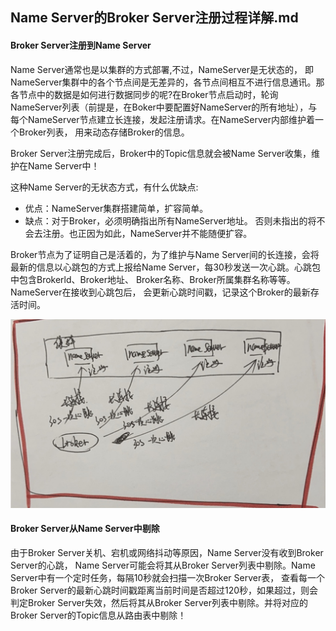 ## Name Server的Broker Server注册过程详解.md



#### Broker Server注册到Name Server

Name Server通常也是以集群的方式部署,不过，NameServer是无状态的， 即NameServer集群中的各个节点间是无差异的，各节点间相互不进行信息通讯。那各节点中的数据是如何进行数据同步的呢?在Broker节点启动时，轮询NameServer列表（前提是，在Boker中要配置好NameServer的所有地址），与每个NameServer节点建立长连接，发起注册请求。在NameServer内部维护着一个Broker列表， 用来动态存储Broker的信息。

Broker Server注册完成后，Broker中的Topic信息就会被Name Server收集，维护在Name Server中！

这种Name Server的无状态方式，有什么优缺点:

- 优点：NameServer集群搭建简单，扩容简单。
- 缺点：对于Broker，必须明确指出所有NameServer地址。 否则未指出的将不会去注册。也正因为如此，NameServer并不能随便扩容。



Broker节点为了证明自己是活着的，为了维护与Name Server间的长连接，会将最新的信息以心跳包的方式上报给Name Server，每30秒发送一次心跳。心跳包中包含Brokerld、Broker地址、 Broker名称、Broker所属集群名称等等。NameServer在接收到心跳包后， 会更新心跳时间戳，记录这个Broker的最新存活时间。

![avatar](../images/196.jpeg)





#### Broker Server从Name Server中剔除

由于Broker Server关机、宕机或网络抖动等原因，Name Server没有收到Broker Server的心跳， Name Server可能会将其从Broker Server列表中剔除。Name Server中有一个定时任务，每隔10秒就会扫描一次Broker Server表， 查看每一个Broker Server的最新心跳时间戳距离当前时间是否超过120秒，如果超过，则会判定Broker Server失效，然后将其从Broker Server列表中剔除。并将对应的Broker Server的Topic信息从路由表中剔除！



